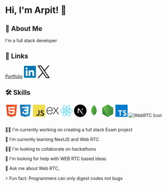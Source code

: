 
# Hi, I'm Arpit! 👋


## 🚀 About Me
I'm a full stack developer 


## 🔗 Links
<a href="http://portfolio-puce-gamma-46.vercel.app/">Portfolio</a>
<a href="https://in.linkedin.com/in/arpit-shukla-270231247"><img src="https://raw.githubusercontent.com/devicons/devicon/master/icons/linkedin/linkedin-original.svg" alt="linkedin" width="40" height="40"></a>
<a href="https://twitter.com/ArpitSh53514231"><img src="https://raw.githubusercontent.com/devicons/devicon/master/icons/twitter/twitter-original.svg" alt="twitter" width="40" height="40"></a>






## 🛠 Skills
<img src="https://raw.githubusercontent.com/devicons/devicon/master/icons/html5/html5-original.svg" alt="HTML Icon" width="40" height="40"/> <img src="https://raw.githubusercontent.com/devicons/devicon/master/icons/css3/css3-original.svg" alt="CSS Icon" width="40" height="40"/> <img src="https://raw.githubusercontent.com/devicons/devicon/master/icons/javascript/javascript-original.svg" alt="JavaScript Icon" width="40" height="40"/> <img src="https://raw.githubusercontent.com/devicons/devicon/master/icons/express/express-original.svg" alt="Express Icon" width="40" height="40"/> <img src="https://raw.githubusercontent.com/devicons/devicon/master/icons/react/react-original.svg" alt="React Icon" width="40" height="40"/> <img src="https://raw.githubusercontent.com/devicons/devicon/master/icons/nextjs/nextjs-original.svg" alt="Next.js Icon" width="40" height="40"/> <img src="https://raw.githubusercontent.com/devicons/devicon/master/icons/mongodb/mongodb-original.svg" alt="MongoDB Icon" width="40" height="40"/> <img src="https://raw.githubusercontent.com/devicons/devicon/master/icons/nodejs/nodejs-original.svg" alt="Node.js Icon" width="40" height="40"/> <img src="https://raw.githubusercontent.com/devicons/devicon/master/icons/typescript/typescript-original.svg" alt="TypeScript Icon" width="40" height="40"/> <img src="https://raw.githubusercontent.com/devicons/devicon/master/icons/webrtc/webrtc-original.svg" alt="WebRTC Icon" width="40" height="40"/>



##  
👩‍💻 I'm currently working on creating a full stack Exam project 

🧠 I'm currently learning NextJS and Web RTC

👯‍♀️ I'm looking to collaborate on hackathons 

🤔 I'm looking for help with WEB RTC based ideas

💬 Ask me about Web RTC, 

⚡️ Fun fact: Programmers can only digest codes not bugs

